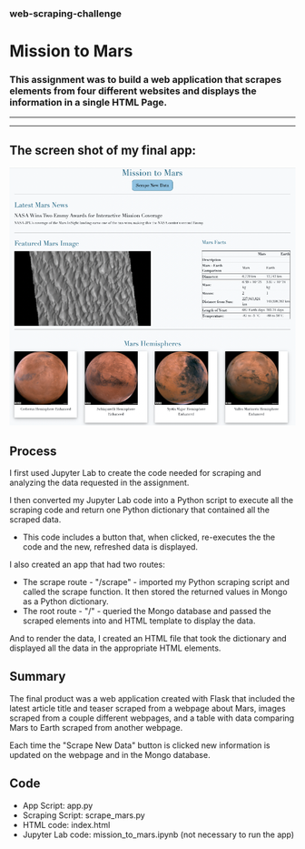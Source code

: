 ### web-scraping-challenge
# Mission to Mars

### This assignment was to build a web application that scrapes elements from four different websites and displays the information in a single HTML Page.
----------------------------
----------------------------
## The screen shot of my final app:
![PamsFinalApp](Instructions/Images/PamsFinalApp.png)


## Process
I first used Jupyter Lab to create the code needed for scraping and analyzing the data requested in the assignment.

I then converted my Jupyter Lab code into a Python script to execute all the scraping code and return one Python dictionary that contained all the scraped data.
* This code includes a button that, when clicked, re-executes the the code and the new, refreshed data is displayed.

I also created an app that had two routes:
* The scrape route - "/scrape" - imported my Python scraping script and called the scrape function. It then stored the returned values in Mongo as a Python dictionary.
* The root route - "/" - queried the Mongo database and passed the scraped elements into and HTML template to display the data.

And to render the data, I created an HTML file that took the dictionary and displayed all the data in the appropriate HTML elements.

## Summary
The final product was a web application created with Flask that included the latest article title and teaser scraped from a webpage about Mars, images scraped from a couple different webpages, and a table with data comparing Mars to Earth scraped from another webpage.

Each time the "Scrape New Data" button is clicked new information is updated on the webpage and in the Mongo database.

## Code
* App Script: app.py
* Scraping Script: scrape_mars.py
* HTML code: index.html
* Jupyter Lab code: mission_to_mars.ipynb (not necessary to run the app)
